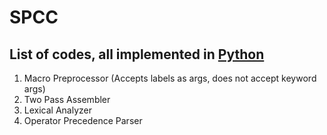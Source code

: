 # SPCC
## List of codes, all implemented in [Python](https://www.tutorialspoint.com/python3)
1. Macro Preprocessor (Accepts labels as args, does not accept keyword args)
2. Two Pass Assembler
3. Lexical Analyzer
4. Operator Precedence Parser
